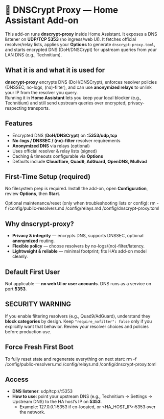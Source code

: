 # 🧩 DNSCrypt Proxy — Home Assistant Add-on
This add-on runs **dnscrypt-proxy** inside Home Assistant. It exposes a DNS listener on **UDP/TCP 5353** (no ingress/web UI). It fetches official resolver/relay lists, applies your **Options** to generate `dnscrypt-proxy.toml`, and starts encrypted DNS (DoH/DNSCrypt) for upstream queries from your LAN DNS (e.g., Technitium).

## What it is and what it is used for
**dnscrypt-proxy** encrypts DNS (DoH/DNSCrypt), enforces resolver policies (DNSSEC, no-logs, (no)-filter), and can use **anonymized relays** to unlink your IP from the resolver you query.  
Running it in **Home Assistant** lets you keep your local blocker (e.g., Technitium) and still send upstream queries over encrypted, privacy-respecting transports.

## Features
- Encrypted DNS (**DoH/DNSCrypt**) on **:5353/udp,tcp**
- **No-logs / DNSSEC / (no)-filter** resolver requirements
- **Anonymized DNS** via relays (optional)
- Uses official resolver & relay lists (signed)
- Caching & timeouts configurable via **Options**
- Defaults include **Cloudflare, Quad9, AdGuard, OpenDNS, Mullvad**

## First-Time Setup (required)
No filesystem prep is required. Install the add-on, open **Configuration**, review **Options**, then **Start**.

Optional maintenance/reset (only when troubleshooting lists or config):
rm -f /config/public-resolvers.md /config/relays.md /config/dnscrypt-proxy.toml

## Why dnscrypt-proxy?
- **Privacy & integrity** — encrypts DNS, supports DNSSEC, optional **anonymized** routing.  
- **Flexible policy** — choose resolvers by no-logs/(no)-filter/latency.  
- **Lightweight & reliable** — minimal footprint; fits HA’s add-on model cleanly.

## Default First User
Not applicable — **no web UI or user accounts**. DNS runs as a service on port **5353**.

## SECURITY WARNING
If you enable filtering resolvers (e.g., Quad9/AdGuard), understand they **block categories** by design. Keep `"require_nofilter": false` only if you explicitly want that behavior. Review your resolver choices and policies before production use.

## Force Fresh First Boot
To fully reset state and regenerate everything on next start:
rm -f /config/public-resolvers.md /config/relays.md /config/dnscrypt-proxy.toml

## Access
- **DNS listener**: udp/tcp://<home-assistant>:5353  
- **How to use**: point your upstream DNS (e.g., Technitium → Settings → Upstream DNS) to the HA host’s IP on **5353**.  
  - Example: 127.0.0.1:5353 if co-located, or <HA_HOST_IP>:5353 over the network.